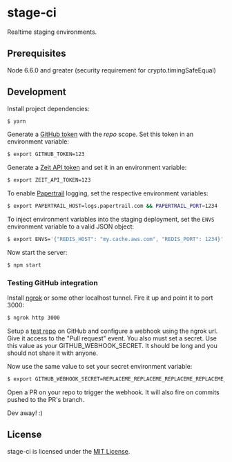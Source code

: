 # stage-ci

Realtime staging environments.

## Prerequisites

Node 6.6.0 and greater (security requirement for crypto.timingSafeEqual)

## Development

Install project dependencies:

```bash
$ yarn
```

Generate a [GitHub token](https://github.com/settings/tokens) with the *repo*
scope. Set this token in an environment variable:

```bash
$ export GITHUB_TOKEN=123
```

Generate a [Zeit API token](https://zeit.co/account#api-tokens) and set it in an
environment variable:

```bash
$ export ZEIT_API_TOKEN=123
```

To enable [Papertrail](https://papertrailapp.com/) logging, set the respective
environment variables:

```bash
$ export PAPERTRAIL_HOST=logs.papertrail.com && PAPERTRAIL_PORT=1234
```

To inject environment variables into the staging deployment, set the `ENVS`
environment variable to a valid JSON object:

```bash
$ export ENVS='{"REDIS_HOST": "my.cache.aws.com", "REDIS_PORT": 1234}'
```

Now start the server:

```bash
$ npm start
```
### Testing GitHub integration

Install [ngrok](https://ngrok.com/) or some other localhost tunnel. Fire it up
and point it to port 3000:

```bash
$ ngrok http 3000
```

Setup a [test repo](https://github.com/zpnk/hello-world) on GitHub and configure
a webhook using the ngrok url. Give it access to the "Pull request" event. You
also must set a secret. Use this value as your GITHUB_WEBHOOK_SECRET. It should
be long and you should not share it with anyone.

Now use the same value to set your secret environment variable:

```bash
$ export GITHUB_WEBHOOK_SECRET=REPLACEME_REPLACEME_REPLACEME_REPLACEME_REPLACEME_REPLACEME_REPLACEME
```

Open a PR on your repo to trigger the webhook. It will also fire on commits
pushed to the PR's branch.

Dev away! :)

## License

stage-ci is licensed under the [MIT License](./LICENSE).
